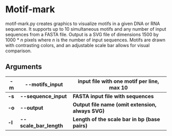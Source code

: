 # Motif-mark

motif-mark.py creates graphics to visualize motifs in a given DNA or RNA sequence. It supports up to 10 simultaneous motifs and any number of input sequences from a FASTA file. Output is a SVG file of dimensions 1500 by 1000 * *n* pixels where *n* is the number of input sequences. Motifs are drawn with contrasting colors, and an adjustable scale bar allows for visual comparison.

## Arguments

| -m     | --motifs_input         | input file with one motif per line, max 10        |
| ------ | ---------------------- | ------------------------------------------------- |
| **-s** | **--sequence_input**   | **FASTA input file with sequences**               |
| **-o** | **--output**           | **Output file name (omit extension, always SVG)** |
| **-l** | **--scale_bar_length** | **Length of the scale bar in bp (base pairs)**    |